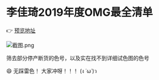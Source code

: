 # 李佳琦2019年度OMG最全清单


:point_right:  [预览地址](https://alicekeke.github.io/2019OMG_list/build/index.html)

![截图.png](https://upload-images.jianshu.io/upload_images/18648827-b5a17f55ea8a0c8a.png?imageMogr2/auto-orient/strip%7CimageView2/2/w/1240)


筛去部分停产断货的色号，以及实在找不到详细试色图的色号

:smile: 无踩雷色！ 大家冲呀！！！ (ง ˙ω˙)ว 
